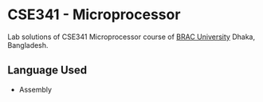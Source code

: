 # CSE341 - Microprocessor

Lab solutions of CSE341 Microprocessor course of [BRAC University](https://www.bracu.ac.bd/) Dhaka, Bangladesh.

## Language Used
+ Assembly

